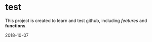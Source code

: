 # test
This project is created to learn and test github, including *features* and **functions**.

2018-10-07
